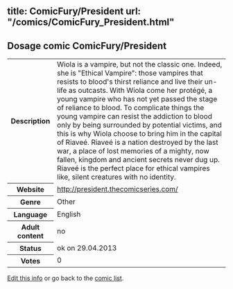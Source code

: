title: ComicFury/President
url: "/comics/ComicFury_President.html"
---
Dosage comic ComicFury/President
-----------------------------------------

<p id="msg"></p>
<script type="text/javascript">
if (window.location.search === '?edit_info_mail=sent_ok') {
  var elem = document.getElementById("msg");
  elem.innerHTML = 'Edited information sucessfully sent.';
  elem.className = 'ok';
}
</script>
<table class="comicinfo">
<tr>
<th>Description</th><td>Wiola is a vampire, but not the classic one. Indeed, she is &quot;Ethical Vampire&quot;: those vampires that resists to blood's thirst reliance and live their un-life as outcasts. With Wiola come her protégé, a young vampire who has not yet passed the stage of reliance to blood. To complicate things the young vampire can resist the addiction to blood only by being surrounded by potential victims, and this is why Wiola choose to bring him in the capital of Riaveé. Riaveé is a nation destroyed by the last war, a place of lost memories of a mighty, now fallen, kingdom and ancient secrets never dug up. Riaveé is the perfect place for ethical vampires like, silent creatures with no identity.</td>
</tr>
<tr>
<th>Website</th><td><a href="http://president.thecomicseries.com/">http://president.thecomicseries.com/</a></td>
</tr>
<tr>
<th>Genre</th><td>Other</td>
</tr>
<tr>
<th>Language</th><td>English</td>
</tr>
<tr>
<th>Adult content</th><td>no</td>
</tr>
<tr>
<th>Status</th><td>ok on 29.04.2013</td>
</tr>
<tr>
<th>Votes</th><td>0</td>
</tr>
</table>

[Edit this info](ComicFury_President_edit.html) or go back to the [comic list](../comic-index.html).
